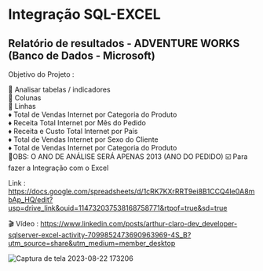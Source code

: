 # Integração SQL-EXCEL

## Relatório de resultados - ADVENTURE WORKS (Banco de Dados - Microsoft)

Objetivo do Projeto :

🔷 Analisar tabelas / indicadores
<br>
🔷 Colunas 
<br>
🔷 Linhas 
<br>
 ♦️  Total de Vendas Internet por Categoria do Produto
<br>
 ♦️  Receita Total Internet por Mês do Pedido
<br>
 ♦️  Receita e Custo Total Internet por País
<br>
 ♦️  Total de Vendas Internet por Sexo do Cliente
<br>
 ♦️  Total de Vendas Internet por Categoria do Produto
<br>
🔺OBS: O ANO DE ANÁLISE SERÁ APENAS 2013 (ANO DO PEDIDO)
☑️ Para fazer a Integração com o Excel 

Link : https://docs.google.com/spreadsheets/d/1cRK7KXrRRT9ei8B1CCQ4Ie0A8mbAp_HQ/edit?usp=drive_link&ouid=114732037538168758771&rtpof=true&sd=true

🎬 Vídeo : https://www.linkedin.com/posts/arthur-claro-dev_developer-sqlserver-excel-activity-7099852473690963969-4S_B?utm_source=share&utm_medium=member_desktop

![Captura de tela 2023-08-22 173206](https://github.com/ArthurClaro/SQL-EXCEL/assets/124170421/5b873875-16d6-4383-b5d1-dd32c96ef6b8)
